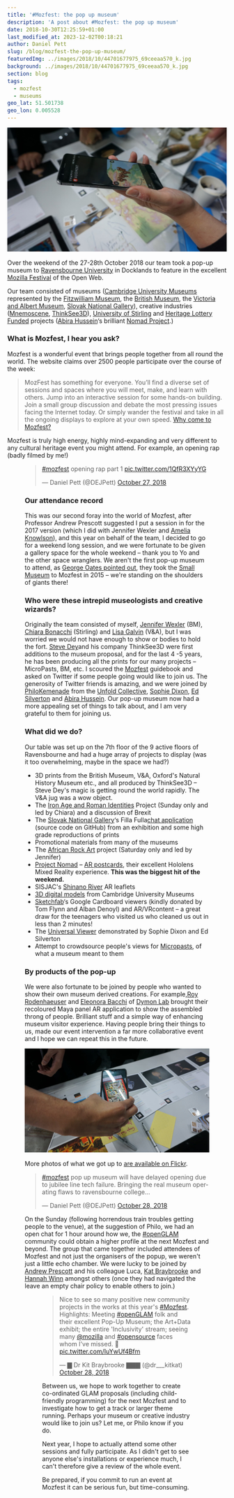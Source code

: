 ```yaml
---
title: '#Mozfest: the pop up museum'
description: 'A post about #Mozfest: the pop up museum'
date: 2018-10-30T12:25:59+01:00
last_modified_at: 2023-12-02T00:18:21
author: Daniel Pett
slug: /blog/mozfest-the-pop-up-museum/
featuredImg: ../images/2018/10/44701677975_69ceeaa570_k.jpg
background: ../images/2018/10/44701677975_69ceeaa570_k.jpg
section: blog
tags:
  - mozfest
  - museums
geo_lat: 51.501738
geo_lon: 0.005528
---
```

![](../images/2018/10/44701677975_69ceeaa570_k.jpg)

Over the weekend of the 27-28th October 2018 our team took a pop-up museum to [Ravensbourne University](https://www.ravensbourne.ac.uk) in Docklands to feature in the excellent [Mozilla Festival](https://mozillafestival.org/) of the Open Web. 

Our team consisted of museums ([Cambridge University Museums](https://www.museums.cam.ac.uk) represented by the [Fitzwilliam Museum](https://www.fitzmuseum.cam.ac.uk/), the [British Museum](https://britishmuseum.org), the [Victoria and Albert Museum](https://www.vam.ac.uk/), [Slovak National Gallery](https://www.sng.sk/en)), creative industries ([Mnemoscene](https://mnemoscene.io/), [ThinkSee3D](https://www.thinksee3d.com/)), [University of Stirling](https://www.stir.ac.uk/) and [Heritage Lottery Funded](https://www.hlf.org.uk/) projects ([Abira Hussein](https://twitter.com/AbiraHussein)‘s brilliant [Nomad Project](https://nomad-project.co.uk/).)

### What is Mozfest, I hear you ask?

Mozfest is a wonderful event that brings people together from all round the world. The website claims over 2500 people participate over the course of the week:

> MozFest has something for everyone. You’ll find a diverse set of sessions and spaces where you will meet, make, and learn with others. Jump into an interactive session for some hands-on building. Join a small group discussion and debate the most pressing issues facing the Internet today. Or simply wander the festival and take in all the ongoing displays to explore at your own speed. [Why come to Mozfest?](https://mozillafestival.org/why-come-to-mozfest)

Mozfest is truly high energy, highly mind-expanding and very different to any cultural heritage event you might attend. For example, an opening rap (badly filmed by me!)<figure class="wp-block-embed-twitter wp-block-embed is-type-rich is-provider-twitter">

<blockquote class="twitter-tweet" data-lang="en"><p lang="en" dir="ltr"><a href="https://twitter.com/hashtag/mozfest?src=hash&amp;ref_src=twsrc%5Etfw">#mozfest</a> opening rap part 1 <a href="https://t.co/1QfR3XYyYG">pic.twitter.com/1QfR3XYyYG</a></p>&mdash; Daniel Pett (@DEJPett) <a href="https://twitter.com/DEJPett/status/1056275200252264449?ref_src=twsrc%5Etfw">October 27, 2018</a></blockquote>



### Our attendance record

This was our second foray into the world of Mozfest, after Professor Andrew Prescott suggested I put a session in for the 2017 version (which I did with Jennifer Wexler and [Amelia Knowlson](http://ameliaknowlson.com/)), and this year on behalf of the team, I decided to go for a weekend long session, and we were fortunate to be given a gallery space for the whole weekend &#8211; thank you to Yo and the other space wranglers. We aren't the first pop-up museum to attend, as [George Oates pointed out](https://twitter.com/ukglo/status/1056502154440130560), they took the [Small Museum](https://thesmallmuseum.org/2015/11/14/the-small-museum-v2/) to Mozfest in 2015 &#8211; we're standing on the shoulders of giants there!

### Who were these intrepid museologists and creative wizards?

Originally the team consisted of myself, [Jennifer Wexler](https://twitter.com/JWexlerBM) (BM), [Chiara Bonacchi](https://twitter.com/ChBonacchi) (Stirling) and [Lisa Galvin](https://twitter.com/LisaGalvin_) (V&A), but I was worried we would not have enough to show or bodies to hold the fort. [Steve Dey](https://twitter.com/thinksee3d)and his company ThinkSee3D were first additions to the museum proposal, and for the last 4 -5 years, he has been producing all the prints for our many projects &#8211; MicroPasts, BM, etc. I scoured the [Mozfest](https://mozillafestival.org/) guidebook and asked on Twitter if some people going would like to join us. The generosity of Twitter friends is amazing, and we were joined by [PhiloKemenade](https://twitter.com/phivk) from the [Unfold Collective](http://unfold.is/), [Sophie Dixon](https://twitter.com/SophieDixon1), [Ed Silverton](https://twitter.com/edsilv) and [Abira Hussein](https://twitter.com/AbiraHussein). Our pop-up museum now had a more appealing set of things to talk about, and I am very grateful to them for joining us.

### What did we do?

Our table was set up on the 7th floor of the 9 active floors of Ravensbourne and had a huge array of projects to display (was it too overwhelming, maybe in the space we had?)

* 3D prints from the British Museum, V&A, Oxford's Natural History Museum etc., and all produced by ThinkSee3D &#8211; Steve Dey's magic is getting round the world rapidly. The V&A jug was a wow object.
* The [Iron Age and Roman Identities](http://ancientidentities.org/) Project (Sunday only and led by Chiara) and a discussion of Brexit
* The [Slovak National Gallery](https://sng.sk/)&#8216;s Filla Fulla[chat application](https://fillafulla.sng.sk/) (source code on GitHub) from an exhibition and some high grade reproductions of prints
* Promotional materials from many of the museums
* The [African Rock Art](https://africanrockart.britishmuseum.org) project (Saturday only and led by Jennifer)
* [Project Nomad](https://nomad-project.co.uk/) &#8211; [AR postcards](https://nomad-project.co.uk/ar), their excellent Hololens Mixed Reality experience. **This was the biggest hit of the weekend.**
* SISJAC's [Shinano River](http://sainsbury-institute.org/research/archaeology-and-heritage/shinano-river/) AR leaflets
* [3D digital models](https://sketchfab.com/danielpett/collections/university-of-cambridge-museums) from Cambridge University Museums
* [Sketchfab](https://sketchfab.com)&#8216;s Google Cardboard viewers (kindly donated by Tom Flynn and Alban Denoyl) and AR/VRcontent &#8211; a great draw for the teenagers who visited us who cleaned us out in less than 2 minutes!
* The [Universal Viewer](http://universalviewer.io) demonstrated by Sophie Dixon and Ed Silverton
* Attempt to crowdsource people's views for [Micropasts](https://micropasts.org), of what a museum meant to them

### By products of the pop-up

We were also fortunate to be joined by people who wanted to show their own museum derived creations. For example,[Roy Rodenhaeuser](https://twitter.com/RoyRodenhaeuser) and [Eleonora Bacchi](https://twitter.com/EleonoraBacchi) of [Dymon Lab](https://www.dymonlab.com/) brought their recoloured Maya panel AR application to show the assembled throng of people. Brilliant stuff and a simple way of enhancing museum visitor experience. Having people bring their things to us, made our event intervention a far more collaborative event and I hope we can repeat this in the future.

![Roy Shows off his tools](../images/2018/10/43797819330_3916327fd1_k.jpg)

More photos of what we got up to [are available on Flickr](https://www.flickr.com/photos/dankate/albums/72157702805961974).

<div class="row justify-content-center bg-light my-3">
        <blockquote class="twitter-tweet" data-width="500" data-dnt="true">
        <p lang="en" dir="ltr">
            <a href="https://twitter.com/hashtag/mozfest?src=hash&ref_src=twsrc%5Etfw">#mozfest</a> pop up museum will have delayed opening due to jubilee line tech failure. Bringing the real museum operating flaws to ravensbourne college&#8230;
        </p>&mdash; Daniel Pett (@DEJPett)
        <a href="https://twitter.com/DEJPett/status/1056494441320595456?ref_src=twsrc%5Etfw">October 28, 2018</a>
    </blockquote>
</div>

On the Sunday (following horrendous train troubles getting people to the venue), at the suggestion of Philo, we had an open chat for 1 hour around how we, the [#openGLAM](https://openglam.org/) community could obtain a higher profile at the next Mozfest and beyond. The group that came together included attendees of Mozfest and not just the organisers of the popup, we weren't just a little echo chamber. We were lucky to be joined by [Andrew Prescott](https://twitter.com/Ajprescott) and his colleague Luca, [Kat Braybrooke](https://twitter.com/codekat) and [Hannah Winn](https://twitter.com/HannahWinn3) amongst others (once they had navigated the leave an empty chair policy to enable others to join.)<figure class="wp-block-embed-twitter wp-block-embed is-type-rich is-provider-twitter">

<blockquote class="twitter-tweet"><p lang="en" dir="ltr">Nice to see so many positive new community projects in the works at this year&#39;s <a href="https://twitter.com/hashtag/Mozfest?src=hash&amp;ref_src=twsrc%5Etfw">#Mozfest</a>. Highlights: Meeting <a href="https://twitter.com/hashtag/openGLAM?src=hash&amp;ref_src=twsrc%5Etfw">#openGLAM</a> folk and their excellent Pop-Up Museum; the Art+Data exhibit; the entire &#39;Inclusivity&#39; stream; seeing many <a href="https://twitter.com/mozilla?ref_src=twsrc%5Etfw">@mozilla</a> and <a href="https://twitter.com/hashtag/opensource?src=hash&amp;ref_src=twsrc%5Etfw">#opensource</a> faces whom I&#39;ve missed. 🎉 <a href="https://t.co/IuYwUf4Bfm">pic.twitter.com/IuYwUf4Bfm</a></p>&mdash; ▇ Dr Kit Braybrooke ▇▇▇ (@dr___kitkat) <a href="https://twitter.com/dr___kitkat/status/1056596037060755457?ref_src=twsrc%5Etfw">October 28, 2018</a></blockquote> 

Between us, we hope to work together to create co-ordinated GLAM proposals (including child-friendly programming) for the next Mozfest and to investigate how to get a track or larger theme running. Perhaps your museum or creative industry would like to join us? Let me, or Philo know if you do.

Next year, I hope to actually attend some other sessions and fully participate. As I didn't get to see anyone else's installations or experience much, I can't therefore give a review of the whole event.

Be prepared, if you commit to run an event at Mozfest it can be serious fun, but time-consuming.
